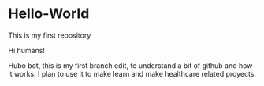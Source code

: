 # Hello-World
This is my first repository

Hi humans!

Hubo bot, this is my first branch edit, to understand a bit of github and how it works.
I plan to use it to make learn and make healthcare related proyects.

